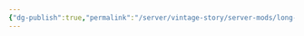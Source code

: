 ```yaml
---
{"dg-publish":true,"permalink":"/server/vintage-story/server-mods/long-term-food/","tags":["vs-up-to-date"],"noteIcon":""}
---
```


